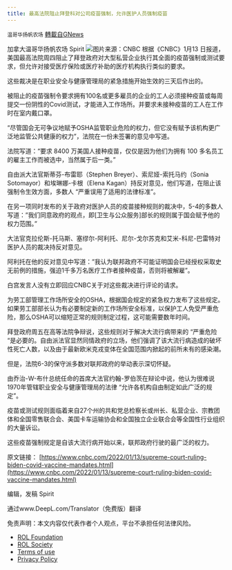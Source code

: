 ```yaml
---
title: 最高法院阻止拜登科对公司疫苗强制，允许医护人员强制疫苗
---
```

`温哥华扬帆农场` [轉載自GNews](https://gnews.org/zh-hans/1856731/)

加拿大温哥华扬帆农场 Spirit
![](https://assets.gnews.org/wp-content/uploads/2022/01/106998312-1642102832557-sco.jpg)图片来源：CNBC
根据《CNBC》1月13 日报道，美国最高法院周四阻止了拜登政府对大型私营企业执行其全面的疫苗强制或测试要求，但允许对接受医疗保险或医疗补助的医疗机构执行类似的要求。

这些裁决是在职业安全与健康管理局的紧急措施开始生效的三天后作出的。

被阻止的疫苗强制令要求拥有100名或更多雇员的企业的工人必须接种疫苗或每周提交一份阴性的Covid测试，才能进入工作场所。并要求未接种疫苗的工人在工作时在室内戴口罩。

“尽管国会无可争议地赋予OSHA监管职业危险的权力，但它没有赋予该机构更广泛地监管公共健康的权力”，法院在一份未签署的意见中写道。

法院写道：“要求 8400 万美国人接种疫苗，仅仅是因为他们为拥有 100 多名员工的雇主工作而被选中，当然属于后一类。”

自由派大法官斯蒂芬-布雷耶（Stephen Breyer）、索尼娅-索托马约（Sonia Sotomayor）和埃琳娜-卡根（Elena Kagan）持反对意见，他们写道，在阻止该强制令生效方面，多数人 “严重误用了适用的法律标准”。

在另一项同时发布的关于政府对医护人员的疫苗接种规则的裁决中，5-4的多数人写道：”我们同意政府的观点，即[卫生与公众服务]部长的规则属于国会赋予他的权力范围。”

大法官克拉伦斯-托马斯、塞缪尔-阿利托、尼尔-戈尔苏克和艾米-科尼-巴雷特对医护人员的裁决持反对意见。

阿利托在他的反对意见中写道：”我认为联邦政府不可能证明国会已经授权采取史无前例的措施，强迫1千多万名医疗工作者接种疫苗，否则将被解雇”。

白宫发言人没有立即回应CNBC关于对这些裁决进行评论的请求。

为劳工部管理工作场所安全的OSHA，根据国会规定的紧急权力发布了这些规定。如果劳工部部长认为有必要制定新的工作场所安全标准，以保护工人免受严重危险，那么OSHA可以缩短正常的规则制定过程，这可能需要数年时间。

拜登政府周五在高等法院争辩说，这些规则对于解决大流行病带来的 “严重危险 “是必要的。自由派法官显然同情政府的立场，他们强调了该大流行病造成的破坏性死亡人数，以及由于最新欧米克戎变体在全国范围内掀起的前所未有的感染潮。

但是，法院6-3的保守派多数对联邦政府的举动表示深切怀疑。

由乔治-W-布什总统任命的首席大法官约翰-罗伯茨在辩论中说，他认为很难说1970年管辖职业安全与健康管理局的法律 “允许各机构自由制定如此广泛的规定”。

疫苗或测试规则面临着来自27个州的共和党总检察长或州长、私营企业、宗教团体和全国零售联合会、美国卡车运输协会和全国独立企业联合会等全国性行业组织的大量诉讼。

这些疫苗强制规定是自该大流行病开始以来，联邦政府行驶的最广泛的权力。

原文链接：
[https://www.cnbc.com/2022/01/13/supreme-court-ruling-biden-covid-vaccine-mandates.html](https://www.cnbc.com/2022/01/13/supreme-court-ruling-biden-covid-vaccine-mandates.html)



编辑，发稿 Spirit

通过www.DeepL.com/Translator（免费版）翻译

 

免责声明：本文内容仅代表作者个人观点，平台不承担任何法律风险。

- [ROL Foundation](https://rolfoundation.org/)
- [ROL Society](https://rolsociety.org/)
- [Terms of use](https://gnews.org/terms-of-use-3/)
- [Privacy Policy](https://gnews.org/privacy-policy/)
